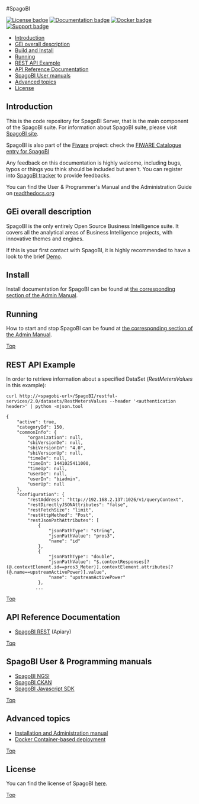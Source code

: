 

#<a name="top"></a>SpagoBI 

[![License badge](https://img.shields.io/badge/license-MPL-blue.svg)](http://www.spagobi.org/homepage/opensource/license/)
[![Documentation badge](https://readthedocs.org/projects/spagobi/badge/?version=latest)](http://spagobi.readthedocs.org/en/latest/)
[![Docker badge](https://img.shields.io/docker/pulls/spagobilabs/spagobi.svg)](https://hub.docker.com/r/spagobilabs/spagobi/)
[![Support badge](https://img.shields.io/badge/support-sof-yellowgreen.svg)](http://stackoverflow.com/questions/tagged/spagobi)

* [Introduction](#introduction)
* [GEi overall description](#gei-overall-description)
* [Build and Install](#build-and-install)
* [Running](#running)
* [REST API Example](#rest-api-example)
* [API Reference Documentation](#api-reference-documentation)
* [SpagoBI User manuals](#spagobi-user-manuals)
* [Advanced topics](#advanced-topics)
* [License](#license)
		  
## Introduction

This is the code repository for SpagoBI Server, that is the main component of the SpagoBI suite. For information about SpagoBI suite, please visit [SpagoBI site](http://www.spagobi.org).

SpagoBI is also part of the [Fiware](http://www.fiware.org) project: check the [FIWARE Catalogue entry for SpagoBI](http://catalogue.fiware.org/enablers/data-visualization-spagobi)

Any feedback on this documentation is highly welcome, including bugs, typos or things you think should be included but aren't. You can register into [SpagoBI tracker](https://www.spagoworld.org/jira/browse/SPAGOBI) to provide feedbacks.

You can find the User & Programmer's Manual and the Administration Guide on [readthedocs.org](http://spagobi.readthedocs.org)

## GEi overall description

SpagoBI is the only entirely Open Source Business Intelligence suite. It covers all the analytical areas of Business Intelligence projects, with innovative themes and engines.

If this is your first contact with SpagoBI, it is highly recommended to have a look to the brief [Demo](http://demo.spagobi.org/Demo/index.html#).

## Install

Install documentation for SpagoBI can be found at [the corresponding section of the Admin Manual](doc/admin/README.md#installation).

## Running

How to start and stop SpagoBI can be found at [the corresponding section of the Admin Manual](doc/admin/README.md#how-to-start-and-stop-spagobi-server).

[Top](#top)

## REST API Example

In order to retrieve information about a specified DataSet (*RestMetersValues* in this example): 

``` 
curl http://<spagobi-url>/SpagoBI/restful-services/2.0/datasets/RestMetersValues --header '<authentication header>' | python -mjson.tool

{
    "active": true,
    "categoryId": 150,
    "commonInfo": {
        "organization": null,
        "sbiVersionDe": null,
        "sbiVersionIn": "4.0",
        "sbiVersionUp": null,
        "timeDe": null,
        "timeIn": 1441025411000,
        "timeUp": null,
        "userDe": null,
        "userIn": "biadmin",
        "userUp": null
    },
    "configuration": {
        "restAddress": "http://192.168.2.137:1026/v1/queryContext",
        "restDirectlyJSONAttributes": "false",
        "restFetchSize": "limit",
        "restHttpMethod": "Post",
        "restJsonPathAttributes": [
            {
                "jsonPathType": "string",
                "jsonPathValue": "pros3",
                "name": "id"
            },
            {
                "jsonPathType": "double",
                "jsonPathValue": "$.contextResponses[?(@.contextElement.id==pros3_Meter)].contextElement.attributes[?(@.name==upstreamActivePower)].value",
                "name": "upstreamActivePower"
            },
           ...
``` 

[Top](#top)

## API Reference Documentation

* [SpagoBI REST](http://docs.spagobi.apiary.io/#) (Apiary)

[Top](#top)

## SpagoBI User & Programming manuals

* [SpagoBI NGSI](doc/user/NGSI/README.md)
* [SpagoBI CKAN](doc/user/CKAN/README.md)
* [SpagoBI Javascript SDK](doc/user/JS/README.md)

[Top](#top)

## Advanced topics

* [Installation and Administration manual](doc/admin/README.md)
* [Docker Container-based deployment](docker/README.md)

[Top](#top)

## License

You can find the license of SpagoBI [here](http://www.spagobi.org/homepage/opensource/license/).

[Top](#top)
